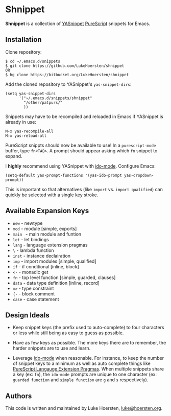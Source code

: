 # Shnippet


**Shnippet** is a collection of
[YASnippet][yas]
[PureScript][purescript] snippets for Emacs.


## Installation

Clone repository:

    $ cd ~/.emacs.d/snippets
    $ git clone https://github.com/LukeHoersten/shnippet
    OR
    $ hg clone https://bitbucket.org/LukeHoersten/shnippet

Add the cloned repository to YASnippet's `yas-snippet-dirs`:

    (setq yas-snippet-dirs
          '("~/.emacs.d/snippets/shnippet"
            "/other/patpurs/"
            ))

Snippets may have to be recompiled and reloaded in Emacs if YASnippet
is already in use:

    M-x yas-recompile-all
    M-x yas-reload-all


PureScript snippts should now be available to use! In a `purescript-mode`
buffer, type `fn<TAB>`. A prompt should appear asking which `fn`
snippet to expand.

I **highly** recommend using YASnippet with [ido-mode]. Configure
Emacs:

    (setq-default yas-prompt-functions '(yas-ido-prompt yas-dropdown-prompt))

This is important so that alternatives (like `import` vs. `import
qualified`) can quickly be selected with a single key stroke.


## Available Expansion Keys

* `new` - newtype
* `mod` - module [simple, exports]
* `main ` - main module and funtion
* `let` - let bindings
* `lang` - language extension pragmas
* `\` - lambda function
* `inst` - instance declairation
* `imp` - import modules [simple, qualified]
* `if` - if conditional [inline, block]
* `<-` - monadic get
* `fn` - top level function [simple, guarded, clauses]
* `data` - data type definition [inline, record]
* `=>` - type constraint
* `{-` - block comment
* `case` - case statement


## Design Ideals

* Keep snippet keys (the prefix used to auto-complete) to four
  characters or less while still being as easy to guess as possible.

* Have as few keys as possible. The more keys there are to remember,
  the harder snippets are to use and learn.

* Leverage [ido-mode][] when reasonable. For instance, to keep the
  number of snippet keys to a minimum as well as auto complete things
  like [PureScript Langauge Extension Pragmas][lang-pragma]. When
  multiple snippets share a key (ex: `fn`), the `ido-mode` prompts are
  unique to one character (ex: `guarded function` and `simple
  function` are `g` and `s` respectively).


## Authors

This code is written and maintained by Luke Hoersten,
<luke@hoersten.org>.


[yas]: https://github.com/capitaomorte/yasnippet
[ido-mode]: http://www.emacswiki.org/emacs/InteractivelyDoThings
[lang-pragma]: http://hackage.purescript.org/packages/archive/Cabal/1.16.0.3/doc/html/Language-PureScript-Extension.html#t:KnownExtension
[purescript]: http://purescript.org/
